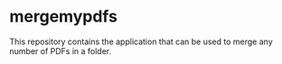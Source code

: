 # mergemypdfs
This repository contains the application that can be used to merge any number of PDFs in a folder.

